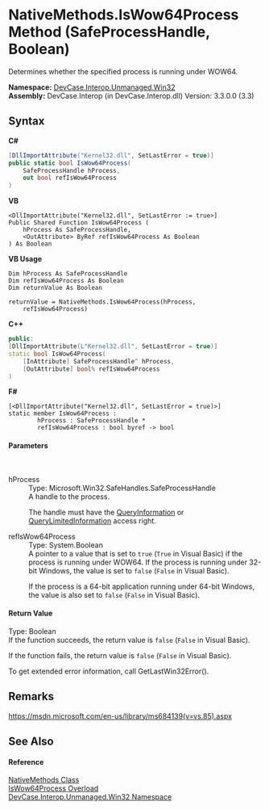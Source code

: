 # NativeMethods.IsWow64Process Method (SafeProcessHandle, Boolean)
 

Determines whether the specified process is running under WOW64.

**Namespace:**&nbsp;<a href="N_DevCase_Interop_Unmanaged_Win32">DevCase.Interop.Unmanaged.Win32</a><br />**Assembly:**&nbsp;DevCase.Interop (in DevCase.Interop.dll) Version: 3.3.0.0 (3.3)

## Syntax

**C#**<br />
``` C#
[DllImportAttribute("Kernel32.dll", SetLastError = true)]
public static bool IsWow64Process(
	SafeProcessHandle hProcess,
	out bool refIsWow64Process
)
```

**VB**<br />
``` VB
<DllImportAttribute("Kernel32.dll", SetLastError := true>]
Public Shared Function IsWow64Process ( 
	hProcess As SafeProcessHandle,
	<OutAttribute> ByRef refIsWow64Process As Boolean
) As Boolean
```

**VB Usage**<br />
``` VB Usage
Dim hProcess As SafeProcessHandle
Dim refIsWow64Process As Boolean
Dim returnValue As Boolean

returnValue = NativeMethods.IsWow64Process(hProcess, 
	refIsWow64Process)
```

**C++**<br />
``` C++
public:
[DllImportAttribute(L"Kernel32.dll", SetLastError = true)]
static bool IsWow64Process(
	[InAttribute] SafeProcessHandle^ hProcess, 
	[OutAttribute] bool% refIsWow64Process
)
```

**F#**<br />
``` F#
[<DllImportAttribute("Kernel32.dll", SetLastError = true)>]
static member IsWow64Process : 
        hProcess : SafeProcessHandle * 
        refIsWow64Process : bool byref -> bool 

```


#### Parameters
&nbsp;<dl><dt>hProcess</dt><dd>Type: Microsoft.Win32.SafeHandles.SafeProcessHandle<br />A handle to the process. 

 The handle must have the <a href="T_DevCase_Interop_Unmanaged_Win32_Enums_ProcessAccessRights">QueryInformation</a> or <a href="T_DevCase_Interop_Unmanaged_Win32_Enums_ProcessAccessRights">QueryLimitedInformation</a> access right.</dd><dt>refIsWow64Process</dt><dd>Type: System.Boolean<br />A pointer to a value that is set to `true` (`True` in Visual Basic) if the process is running under WOW64. If the process is running under 32-bit Windows, the value is set to `false` (`False` in Visual Basic). 

 If the process is a 64-bit application running under 64-bit Windows, the value is also set to `false` (`False` in Visual Basic).</dd></dl>

#### Return Value
Type: Boolean<br />If the function succeeds, the return value is `false` (`False` in Visual Basic). 

 If the function fails, the return value is `false` (`False` in Visual Basic). 

 To get extended error information, call GetLastWin32Error().

## Remarks
<a href="https://msdn.microsoft.com/en-us/library/ms684139(v=vs.85).aspx" target="_blank">https://msdn.microsoft.com/en-us/library/ms684139(v=vs.85).aspx</a>

## See Also


#### Reference
<a href="T_DevCase_Interop_Unmanaged_Win32_NativeMethods">NativeMethods Class</a><br /><a href="Overload_DevCase_Interop_Unmanaged_Win32_NativeMethods_IsWow64Process">IsWow64Process Overload</a><br /><a href="N_DevCase_Interop_Unmanaged_Win32">DevCase.Interop.Unmanaged.Win32 Namespace</a><br />